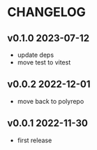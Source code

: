 # CHANGELOG

## v0.1.0 2023-07-12

- update deps
- move test to vitest

## v0.0.2 2022-12-01

- move back to polyrepo

## v0.0.1 2022-11-30

- first release
